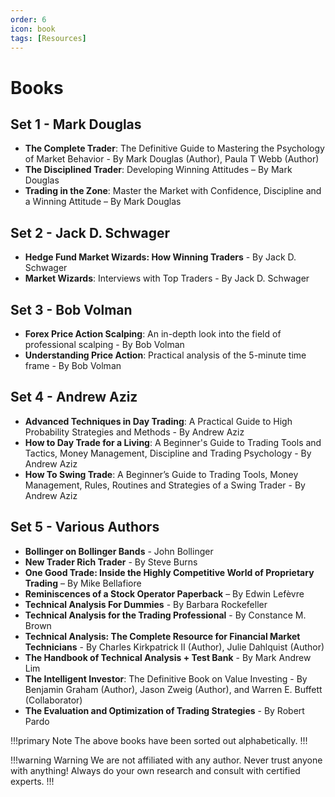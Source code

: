 ```yaml
---
order: 6
icon: book
tags: [Resources]
---
```

# Books

## **Set 1 - Mark Douglas**

- **The Complete Trader**: The Definitive Guide to Mastering the Psychology of Market Behavior - By Mark Douglas  (Author), Paula T Webb (Author)
- **The Disciplined Trader**: Developing Winning Attitudes – By Mark Douglas
- **Trading in the Zone**: Master the Market with Confidence, Discipline and a Winning Attitude – By Mark Douglas

## **Set 2 - Jack D. Schwager**

- **Hedge Fund Market Wizards: How Winning Traders** - By Jack D. Schwager
- **Market Wizards**: Interviews with Top Traders - By Jack D. Schwager

## **Set 3 - Bob Volman**

- **Forex Price Action Scalping**: An in-depth look into the field of professional scalping - By Bob Volman
- **Understanding Price Action**: Practical analysis of the 5-minute time frame - By Bob Volman

## **Set 4 - Andrew Aziz**

- **Advanced Techniques in Day Trading**: A Practical Guide to High Probability Strategies and Methods - By Andrew Aziz
- **How to Day Trade for a Living**: A Beginner's Guide to Trading Tools and Tactics, Money Management, Discipline and Trading Psychology - By Andrew Aziz
- **How To Swing Trade**: A Beginner’s Guide to Trading Tools, Money Management, Rules, Routines and Strategies of a Swing Trader - By Andrew Aziz

## **Set 5 - Various Authors**

- **Bollinger on Bollinger Bands** - John Bollinger
- **New Trader Rich Trader** - By Steve Burns
- **One Good Trade: Inside the Highly Competitive World of Proprietary Trading** – By Mike Bellafiore
- **Reminiscences of a Stock Operator Paperback** – By Edwin Lefèvre
- **Technical Analysis For Dummies** - By Barbara Rockefeller
- **Technical Analysis for the Trading Professional** - By Constance M. Brown
- **Technical Analysis: The Complete Resource for Financial Market Technicians** - By Charles Kirkpatrick II (Author), Julie Dahlquist (Author)
- **The Handbook of Technical Analysis + Test Bank** - By Mark Andrew Lim
- **The Intelligent Investor**: The Definitive Book on Value Investing - By Benjamin Graham  (Author), Jason Zweig  (Author), and Warren E. Buffett (Collaborator)
- **The Evaluation and Optimization of Trading Strategies** - By Robert Pardo

!!!primary Note
The above books have been sorted out alphabetically.
!!!

!!!warning Warning
We are not affiliated with any author. Never trust anyone with anything! Always do your own research and consult with certified experts.
!!!